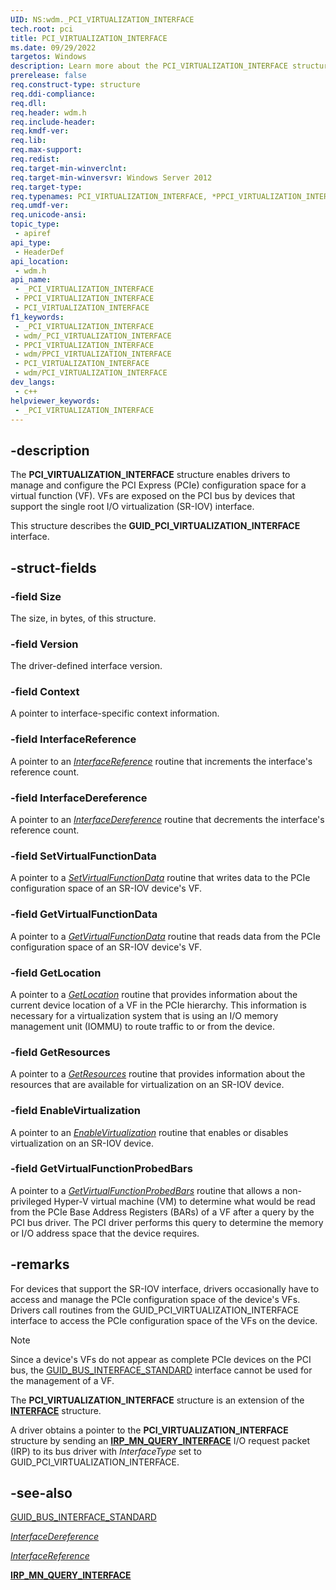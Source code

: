 ```yaml
---
UID: NS:wdm._PCI_VIRTUALIZATION_INTERFACE
tech.root: pci
title: PCI_VIRTUALIZATION_INTERFACE
ms.date: 09/29/2022
targetos: Windows
description: Learn more about the PCI_VIRTUALIZATION_INTERFACE structure
prerelease: false
req.construct-type: structure
req.ddi-compliance: 
req.dll: 
req.header: wdm.h
req.include-header: 
req.kmdf-ver: 
req.lib: 
req.max-support: 
req.redist: 
req.target-min-winverclnt: 
req.target-min-winversvr: Windows Server 2012
req.target-type: 
req.typenames: PCI_VIRTUALIZATION_INTERFACE, *PPCI_VIRTUALIZATION_INTERFACE
req.umdf-ver: 
req.unicode-ansi: 
topic_type:
 - apiref
api_type:
 - HeaderDef
api_location:
 - wdm.h
api_name:
 - _PCI_VIRTUALIZATION_INTERFACE
 - PPCI_VIRTUALIZATION_INTERFACE
 - PCI_VIRTUALIZATION_INTERFACE
f1_keywords:
 - _PCI_VIRTUALIZATION_INTERFACE
 - wdm/_PCI_VIRTUALIZATION_INTERFACE
 - PPCI_VIRTUALIZATION_INTERFACE
 - wdm/PPCI_VIRTUALIZATION_INTERFACE
 - PCI_VIRTUALIZATION_INTERFACE
 - wdm/PCI_VIRTUALIZATION_INTERFACE
dev_langs:
 - c++
helpviewer_keywords:
 - _PCI_VIRTUALIZATION_INTERFACE
---
```


## -description

The **PCI\_VIRTUALIZATION\_INTERFACE** structure enables drivers to manage and configure the PCI Express (PCIe) configuration space for a virtual function (VF). VFs are exposed on the PCI bus by devices that support the single root I/O virtualization (SR-IOV) interface.

This structure describes the **GUID\_PCI\_VIRTUALIZATION\_INTERFACE** interface.

## -struct-fields

### -field Size

The size, in bytes, of this structure.

### -field Version

The driver-defined interface version.

### -field Context

A pointer to interface-specific context information.

### -field InterfaceReference

A pointer to an [*InterfaceReference*](ns-wdm-_interface.md) routine that increments the interface's reference count.

### -field InterfaceDereference

A pointer to an [*InterfaceDereference*](nc-wdm-pinterface_dereference.md) routine that decrements the interface's reference count.

### -field SetVirtualFunctionData

A pointer to a [*SetVirtualFunctionData*](nc-wdm-set_virtual_device_data.md) routine that writes data to the PCIe configuration space of an SR-IOV device's VF.

### -field GetVirtualFunctionData

A pointer to a [*GetVirtualFunctionData*](nc-wdm-get_virtual_device_data.md) routine that reads data from the PCIe configuration space of an SR-IOV device's VF.

### -field GetLocation

A pointer to a [*GetLocation*](nc-wdm-get_virtual_device_location.md) routine that provides information about the current device location of a VF in the PCIe hierarchy. This information is necessary for a virtualization system that is using an I/O memory management unit (IOMMU) to route traffic to or from the device.

### -field GetResources

A pointer to a [*GetResources*](nc-wdm-get_virtual_device_resources.md) routine that provides information about the resources that are available for virtualization on an SR-IOV device.

### -field EnableVirtualization

A pointer to an [*EnableVirtualization*](nc-wdm-enable_virtualization.md) routine that enables or disables virtualization on an SR-IOV device.

### -field GetVirtualFunctionProbedBars

A pointer to a [*GetVirtualFunctionProbedBars*](nc-wdm-get_virtual_function_probed_bars.md) routine that allows a non-privileged Hyper-V virtual machine (VM) to determine what would be read from the PCIe Base Address Registers (BARs) of a VF after a query by the PCI bus driver. The PCI driver performs this query to determine the memory or I/O address space that the device requires.

## -remarks

For devices that support the SR-IOV interface, drivers occasionally have to access and manage the PCIe configuration space of the device's VFs. Drivers call routines from the GUID\_PCI\_VIRTUALIZATION\_INTERFACE interface to access the PCIe configuration space of the VFs on the device.

> [!NOTE]
> Since a device's VFs do not appear as complete PCIe devices on the PCI bus, the [GUID\_BUS\_INTERFACE\_STANDARD](ns-wdm-_bus_interface_standard.md) interface cannot be used for the management of a VF.

The **PCI\_VIRTUALIZATION\_INTERFACE** structure is an extension of the [**INTERFACE**](ns-wdm-_interface.md) structure.

A driver obtains a pointer to the **PCI\_VIRTUALIZATION\_INTERFACE** structure by sending an [**IRP\_MN\_QUERY\_INTERFACE**](/windows-hardware/drivers/kernel/irp-mn-query-interface) I/O request packet (IRP) to its bus driver with *InterfaceType* set to GUID\_PCI\_VIRTUALIZATION\_INTERFACE.

## -see-also

[GUID\_BUS\_INTERFACE\_STANDARD](ns-wdm-_bus_interface_standard.md)

[*InterfaceDereference*](nc-wdm-pinterface_dereference.md)

[*InterfaceReference*](ns-wdm-_interface.md)

[**IRP\_MN\_QUERY\_INTERFACE**](/windows-hardware/drivers/kernel/irp-mn-query-interface)
